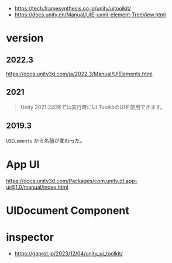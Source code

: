 - https://tech.framesynthesis.co.jp/unity/uitoolkit/
- https://docs.unity.cn/Manual/UIE-uxml-element-TreeView.html

# version

## 2022.3

https://docs.unity3d.com/ja/2022.3/Manual/UIElements.html

## 2021

> Unity 2021.2以降では実行時にUI ToolkitのUIを使用できます。

## 2019.3

`UIELements` から名前が変わった。

# App UI

https://docs.unity3d.com/Packages/com.unity.dt.app-ui@1.0/manual/index.html

# UIDocument Component

# inspector

- https://gaprot.jp/2023/12/04/unity_ui_toolkit/
